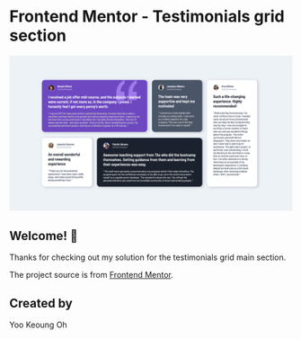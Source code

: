 # Frontend Mentor - Testimonials grid section

![Design preview for the Testimonials grid section coding challenge](./design/desktop-preview.png)

## Welcome! 👋

Thanks for checking out my solution for the testimonials grid main section.

The project source is from [Frontend Mentor](https://www.frontendmentor.io).

## Created by

Yoo Keoung Oh
